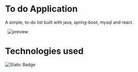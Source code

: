# To do Application
A simple, to-do list built with java, spring-boot, mysql and react.


   
![preview](https://github.com/piotrkowalczykk/to-do-app/assets/104227126/ec9fca55-15bf-49b5-b4fb-a125853c161c)


# Technologies used
![Static Badge](https://img.shields.io/badge/Java-ff9100?style=for-the-badge&logo=coffeescript&labelColor=black)


